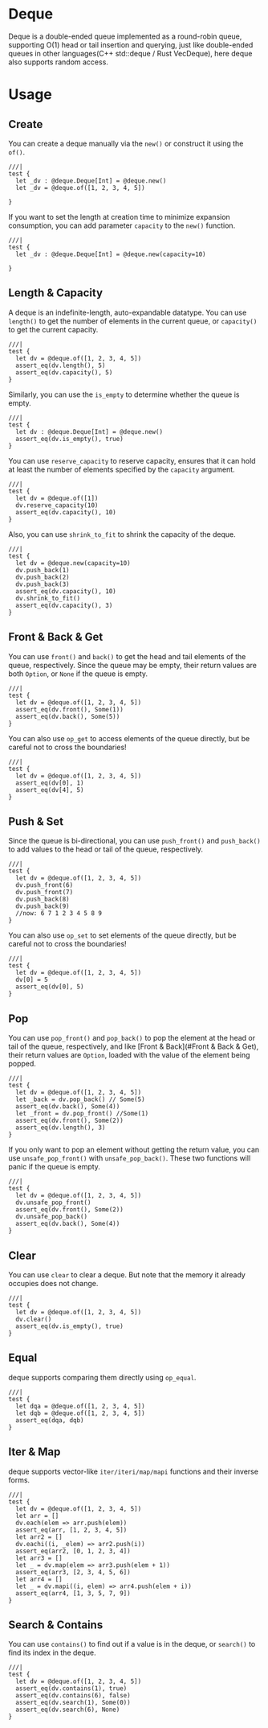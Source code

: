# Deque

Deque is a double-ended queue implemented as a round-robin queue, supporting O(1) head or tail insertion and querying, just like double-ended queues in other languages(C++ std::deque / Rust VecDeque), here deque also supports random access.

# Usage

## Create

You can create a deque manually via the `new()` or construct it using the `of()`.

```moonbit
///|
test {
  let _dv : @deque.Deque[Int] = @deque.new()
  let _dv = @deque.of([1, 2, 3, 4, 5])

}
```

If you want to set the length at creation time to minimize expansion consumption, you can add parameter `capacity` to the `new()` function.

```moonbit
///|
test {
  let _dv : @deque.Deque[Int] = @deque.new(capacity=10)

}
```

## Length & Capacity

A deque is an indefinite-length, auto-expandable datatype. You can use `length()` to get the number of elements in the current queue, or `capacity()` to get the current capacity.

```moonbit
///|
test {
  let dv = @deque.of([1, 2, 3, 4, 5])
  assert_eq(dv.length(), 5)
  assert_eq(dv.capacity(), 5)
}
```
Similarly, you can use the `is_empty` to determine whether the queue is empty.

```moonbit
///|
test {
  let dv : @deque.Deque[Int] = @deque.new()
  assert_eq(dv.is_empty(), true)
}
```
You can use `reserve_capacity` to reserve capacity, ensures that it can hold at least the number of elements
specified by the `capacity` argument.

```moonbit
///|
test {
  let dv = @deque.of([1])
  dv.reserve_capacity(10)
  assert_eq(dv.capacity(), 10)
}
```

Also, you can use `shrink_to_fit` to shrink the capacity of the deque.

```moonbit
///|
test {
  let dv = @deque.new(capacity=10)
  dv.push_back(1)
  dv.push_back(2)
  dv.push_back(3)
  assert_eq(dv.capacity(), 10)
  dv.shrink_to_fit()
  assert_eq(dv.capacity(), 3)
}
```

## Front & Back & Get

You can use `front()` and `back()` to get the head and tail elements of the queue, respectively. Since the queue may be empty, their return values are both `Option`, or `None` if the queue is empty.

```moonbit
///|
test {
  let dv = @deque.of([1, 2, 3, 4, 5])
  assert_eq(dv.front(), Some(1))
  assert_eq(dv.back(), Some(5))
}
```

You can also use `op_get` to access elements of the queue directly, but be careful not to cross the boundaries!

```moonbit
///|
test {
  let dv = @deque.of([1, 2, 3, 4, 5])
  assert_eq(dv[0], 1)
  assert_eq(dv[4], 5)
}
```

## Push & Set

Since the queue is bi-directional, you can use `push_front()` and `push_back()` to add values to the head or tail of the queue, respectively.

```moonbit
///|
test {
  let dv = @deque.of([1, 2, 3, 4, 5])
  dv.push_front(6)
  dv.push_front(7)
  dv.push_back(8)
  dv.push_back(9)
  //now: 6 7 1 2 3 4 5 8 9
}
```

You can also use `op_set` to set elements of the queue directly, but be careful not to cross the boundaries!

```moonbit
///|
test {
  let dv = @deque.of([1, 2, 3, 4, 5])
  dv[0] = 5
  assert_eq(dv[0], 5)
}
```

## Pop

You can use `pop_front()` and `pop_back()` to pop the element at the head or tail of the queue, respectively, and like [Front & Back](#Front & Back & Get), their return values are `Option`, loaded with the value of the element being popped.

```moonbit
///|
test {
  let dv = @deque.of([1, 2, 3, 4, 5])
  let _back = dv.pop_back() // Some(5)
  assert_eq(dv.back(), Some(4))
  let _front = dv.pop_front() //Some(1)
  assert_eq(dv.front(), Some(2))
  assert_eq(dv.length(), 3)
}
```    
If you only want to pop an element without getting the return value, you can use `unsafe_pop_front()` with `unsafe_pop_back()`. These two functions will panic if the queue is empty.

```moonbit
///|
test {
  let dv = @deque.of([1, 2, 3, 4, 5])
  dv.unsafe_pop_front()
  assert_eq(dv.front(), Some(2))
  dv.unsafe_pop_back()
  assert_eq(dv.back(), Some(4))
}
```

## Clear

You can use `clear` to clear a deque. But note that the memory it already occupies does not change.

```moonbit
///|
test {
  let dv = @deque.of([1, 2, 3, 4, 5])
  dv.clear()
  assert_eq(dv.is_empty(), true)
}
```

## Equal

deque supports comparing them directly using `op_equal`.

```moonbit
///|
test {
  let dqa = @deque.of([1, 2, 3, 4, 5])
  let dqb = @deque.of([1, 2, 3, 4, 5])
  assert_eq(dqa, dqb)
}
```

## Iter & Map

deque supports vector-like `iter/iteri/map/mapi` functions and their inverse forms.

```moonbit
///|
test {
  let dv = @deque.of([1, 2, 3, 4, 5])
  let arr = []
  dv.each(elem => arr.push(elem))
  assert_eq(arr, [1, 2, 3, 4, 5])
  let arr2 = []
  dv.eachi((i, _elem) => arr2.push(i))
  assert_eq(arr2, [0, 1, 2, 3, 4])
  let arr3 = []
  let _ = dv.map(elem => arr3.push(elem + 1))
  assert_eq(arr3, [2, 3, 4, 5, 6])
  let arr4 = []
  let _ = dv.mapi((i, elem) => arr4.push(elem + i))
  assert_eq(arr4, [1, 3, 5, 7, 9])
}
```

## Search & Contains

You can use `contains()` to find out if a value is in the deque, or `search()` to find its index in the deque.

```moonbit
///|
test {
  let dv = @deque.of([1, 2, 3, 4, 5])
  assert_eq(dv.contains(1), true)
  assert_eq(dv.contains(6), false)
  assert_eq(dv.search(1), Some(0))
  assert_eq(dv.search(6), None)
}
```





